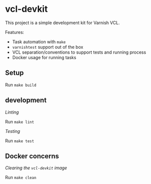 # vcl-devkit

This project is a simple development kit for Varnish VCL.

Features:

* Task automation with `make`
* `varnishtest` support out of the box
* VCL separation/conventions to support tests and running process
* Docker usage for running tasks

## Setup

Run `make build`

## development

*Linting*

Run `make lint`

*Testing*

Run `make test`

## Docker concerns

*Clearing the `vcl-devkit` image*

Run `make clean`
